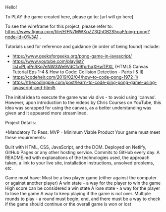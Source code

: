 Hello!

To PLAY the game created here, please go to: [url will go here]

To see the wireframe for this project, please refer to: https://www.figma.com/file/EfFN7MWXpZZ3QhGB2S5oaF/ping-pong?node-id=0%3A1 .

Tutorials used for reference and guidance (in order of being found) include:
- https://www.geeksforgeeks.org/pong-game-in-javascript/
- https://www.youtube.com/playlist?list=PLpPnRKq7eNW3We9VdCfx9fprhqXHwTPXL (HTML5 Canvas Tutorial Eps 1-4 & How to Code: Collision Detection - Parts I & II)
- https://codeheir.com/2019/02/04/how-to-code-pong-1972-1/ 
- https://thecodingpie.com/post/learn-to-code-ping-pong-game-using-javascript-and-html5



The initial idea to execute the game was via divs - to avoid using 'canvas'. However, upon introduction to the videos by Chris Courses on YouTube, this idea was scrapped for using the canvas, as a better understanding was given and it appeared more streamlined.

Project Details:

*Mandatory To Pass:
MVP - Minimum Viable Product
Your game must meet these requirements:

Built with HTML, CSS, JavaScript, and the DOM.
Deployed on Netlify, GitHub Pages or any other hosting service.
Commits to GitHub every day. 
A README.md  with explanations of the technologies used, the approach taken, a link to your live site, installation instructions, unsolved problems, etc.

Game must have:
Must be a two player game (either against the computer or against another player)
A win state - a way for the player to win the game
High score can be considered a win state
A lose state - a way for the player to lose the game
A way to keep playing if the game is not over.
Multiple rounds to play - a round must begin, end, and there must be a way to check if the game should continue or the overall game is won or lost